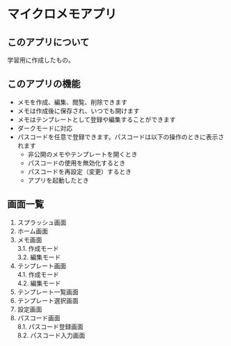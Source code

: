 # マイクロメモアプリ
## このアプリについて
学習用に作成したもの。

## このアプリの機能
 - メモを作成、編集、閲覧、削除できます
 - メモは作成後に保存され、いつでも開けます
 - メモはテンプレートとして登録や編集することができます
 - ダークモードに対応
 - パスコードを任意で登録できます。パスコードは以下の操作のときに表示されます
   - 非公開のメモやテンプレートを開くとき
   - パスコードの使用を無効化するとき
   - パスコードを再設定（変更）するとき
   - アプリを起動したとき

## 画面一覧
 1. スプラッシュ画面
 2. ホーム画面
 3. メモ画面<br>
    3.1. 作成モード<br>
    3.2. 編集モード<br>
 4. テンプレート画面<br>
    4.1. 作成モード<br>
    4.2. 編集モード<br>
 5. テンプレート一覧画面
 6. テンプレート選択画面
 7. 設定画面
 8. パスコード画面<br>
    8.1. パスコード登録画面<br>
    8.2. パスコード入力画面<br>
